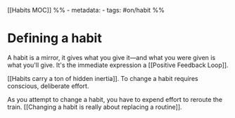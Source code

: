 [[Habits MOC]]
%% - metadata:
	- tags: #on/habit %% 
# Defining a habit
A habit is a mirror, it gives what you give it—and what you were given is what you'll give. It's the immediate expression a [[Positive Feedback Loop]].

[[Habits carry a ton of hidden inertia]]. To change a habit requires conscious, deliberate effort. 

As you attempt to change a habit, you have to expend effort to reroute the train. [[Changing a habit is really about replacing a routine]].